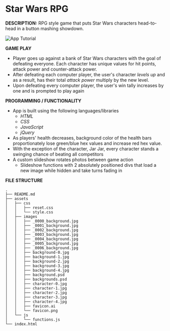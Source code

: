 # Star Wars RPG


**DESCRIPTION:** RPG style game that puts Star Wars characters head-to-head in a button mashing showdown.

![App Tutorial](Star-Wars-RPG.gif)

**GAME PLAY**

* Player goes up against a bank of Star Wars characters with the goal of defeating everyone.  Each character has unique values for hit points, attack power and counter-attack power.
* After defeating each computer player, the user's character *levels up* and as a result, has their total *attack power* multiply by the new level.
* Upon defeating every computer player, the user's win tally increases by one and is prompted to play again

**PROGRAMMING / FUNCTIONALITY**

* App is built using the following languages/libraries 
  - *HTML* 
  - *CSS* 
  - *JavaScript*
  - *jQuery*
* As players' health decreases, background color of the health bars proportionately lose green/blue hex values and increase red hex value.
* With the exception of the character, Jar Jar, every character stands a swinging chance of beating all competitors
* A custom slideshow rotates photos between game action
  - Slideshow functions with 2 absolutely positioned divs that load a new image while hidden and take turns fading in


**FILE STRUCTURE**

```
.
├── README.md
├── assets
│   ├── css
│   │   ├── reset.css
│   │   └── style.css
│   ├── images
│   │   ├── _0000_background.jpg
│   │   ├── _0001_background.jpg
│   │   ├── _0002_background.jpg
│   │   ├── _0003_background.jpg
│   │   ├── _0004_background.jpg
│   │   ├── _0005_background.jpg
│   │   ├── _0006_background.jpg
│   │   ├── background-0.jpg
│   │   ├── background-1.jpg
│   │   ├── background-2.jpg
│   │   ├── background-3.jpg
│   │   ├── background-4.jpg
│   │   ├── background.psd
│   │   ├── backgrounds.psd
│   │   ├── character-0.jpg
│   │   ├── character-1.jpg
│   │   ├── character-2.jpg
│   │   ├── character-3.jpg
│   │   ├── character-4.jpg
│   │   ├── favicon.ai
│   │   └── favicon.png
│   └── js
│       └── functions.js
└── index.html

```